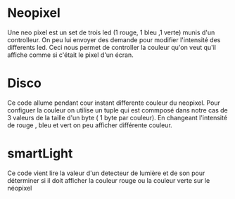 # Neopixel
Une neo pixel est un set de trois led (1 rouge, 1 bleu ,1 verte) munis d'un controlleur. On peu lui envoyer des demande pour modifier l'intensité des differents led. Ceci nous permet de controller la couleur qu'on veut qu'il affiche comme si c'était le pixel d'un écran.
# Disco
Ce code allume pendant cour instant differente couleur du neopixel. Pour configuer la couleur on utilise un tuple qui est commposé dans notre cas de 3 valeurs de la taille d'un byte ( 1 byte par couleur). En changeant l'intensité de rouge , bleu et vert on peu afficher différente couleur.
# smartLight
 Ce code vient lire la valeur d'un detecteur de lumière et de son pour déterminer si il doit afficher la couleur rouge ou la couleur verte sur le néopixel
